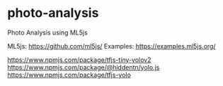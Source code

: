 # photo-analysis

Photo Analysis using ML5js

ML5js: <https://github.com/ml5js/>
Examples: <https://examples.ml5js.org/>

https://www.npmjs.com/package/tfjs-tiny-yolov2
https://www.npmjs.com/package/@hiddentn/yolo.js
https://www.npmjs.com/package/tfjs-yolo
